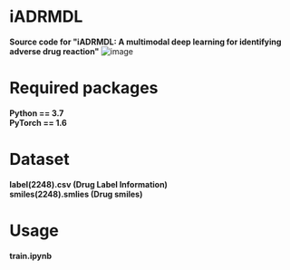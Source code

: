 # iADRMDL
 **Source code for "iADRMDL: A multimodal deep learning for identifying adverse drug reaction"**
![image](https://user-images.githubusercontent.com/35030944/155885213-691fa62a-1ad0-451f-ab13-cbf1d6f59abf.png)
# Required packages
**Python == 3.7**  
**PyTorch == 1.6**
# Dataset
**label(2248).csv   (Drug Label Information)**  
**smiles(2248).smlies    (Drug smiles)**
# Usage
  **train.ipynb**
